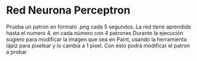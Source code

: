 # Red Neurona Perceptron 

Prueba un patron en formato .png cada 5 segundos. 
La red tiene aprendida hasta el numero 4, en cada número con 4 patrones
Durante la ejecución sugiero para modificar la imagen que sea en Paint, 
usando la herramienta lápiz para pixelear y lo cambia a 1 pixel. 
Con esto podrá modificar el patron a probar